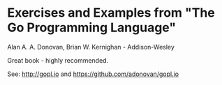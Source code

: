 # Exercises and Examples from "The Go Programming Language"
Alan A. A. Donovan, Brian W. Kernighan - Addison-Wesley

Great book - highly recommended.

See: http://gopl.io and https://github.com/adonovan/gopl.io 
